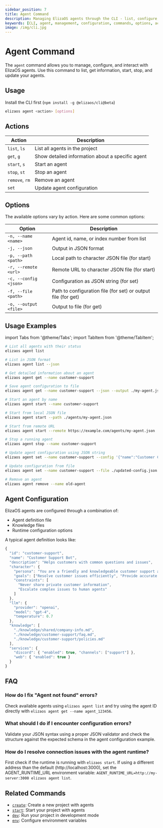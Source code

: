 ```yaml
---
sidebar_position: 7
title: Agent Command
description: Managing ElizaOS agents through the CLI - list, configure, start, stop, and update agents
keywords: [CLI, agent, management, configuration, commands, options, actions]
image: /img/cli.jpg
---
```


# Agent Command

The `agent` command allows you to manage, configure, and interact with ElizaOS agents. Use this command to list, get information, start, stop, and update your agents.

## Usage

Install the CLI first (`npm install -g @elizaos/cli@beta`)

```bash
elizaos agent <action> [options]
```

## Actions

| Action         | Description                                      |
| -------------- | ------------------------------------------------ |
| `list`, `ls`   | List all agents in the project                   |
| `get`, `g`     | Show detailed information about a specific agent |
| `start`, `s`   | Start an agent                                   |
| `stop`, `st`   | Stop an agent                                    |
| `remove`, `rm` | Remove an agent                                  |
| `set`          | Update agent configuration                       |

## Options

The available options vary by action. Here are some common options:

| Option                | Description                                                   |
| --------------------- | ------------------------------------------------------------- |
| `-n, --name <name>`   | Agent id, name, or index number from list                     |
| `-j, --json`          | Output in JSON format                                         |
| `-p, --path <path>`   | Local path to character JSON file (for start)                 |
| `-r, --remote <url>`  | Remote URL to character JSON file (for start)                 |
| `-c, --config <json>` | Configuration as JSON string (for set)                        |
| `-f, --file <path>`   | Path to configuration file (for set) or output file (for get) |
| `-o, --output <file>` | Output to file (for get)                                      |

## Usage Examples

import Tabs from '@theme/Tabs';
import TabItem from '@theme/TabItem';

<Tabs>
<TabItem value="list" label="List & Get Agents">

```bash
# List all agents with their status
elizaos agent list

# List in JSON format
elizaos agent list --json

# Get detailed information about an agent
elizaos agent get --name customer-support

# Save agent configuration to file
elizaos agent get --name customer-support --json --output ./my-agent.json
```

</TabItem>
<TabItem value="start" label="Start & Stop Agents">

```bash
# Start an agent by name
elizaos agent start --name customer-support

# Start from local JSON file
elizaos agent start --path ./agents/my-agent.json

# Start from remote URL
elizaos agent start --remote https://example.com/agents/my-agent.json

# Stop a running agent
elizaos agent stop --name customer-support
```

</TabItem>
<TabItem value="config" label="Update & Remove Agents">

```bash
# Update agent configuration using JSON string
elizaos agent set --name customer-support --config '{"name":"Customer Care Bot"}'

# Update configuration from file
elizaos agent set --name customer-support --file ./updated-config.json

# Remove an agent
elizaos agent remove --name old-agent
```

</TabItem>
</Tabs>

## Agent Configuration

ElizaOS agents are configured through a combination of:

- Agent definition file
- Knowledge files
- Runtime configuration options

A typical agent definition looks like:

```typescript
{
  "id": "customer-support",
  "name": "Customer Support Bot",
  "description": "Helps customers with common questions and issues",
  "character": {
    "persona": "You are a friendly and knowledgeable customer support agent.",
    "goals": ["Resolve customer issues efficiently", "Provide accurate information"],
    "constraints": [
      "Never share private customer information",
      "Escalate complex issues to human agents"
    ]
  },
  "llm": {
    "provider": "openai",
    "model": "gpt-4",
    "temperature": 0.7
  },
  "knowledge": [
    "./knowledge/shared/company-info.md",
    "./knowledge/customer-support/faq.md",
    "./knowledge/customer-support/policies.md"
  ],
  "services": {
    "discord": { "enabled": true, "channels": ["support"] },
    "web": { "enabled": true }
  }
}
```

## FAQ

### How do I fix "Agent not found" errors?

Check available agents using `elizaos agent list` and try using the agent ID directly with `elizaos agent get --name agent_123456`.

### What should I do if I encounter configuration errors?

Validate your JSON syntax using a proper JSON validator and check the structure against the expected schema in the agent configuration example.

### How do I resolve connection issues with the agent runtime?

First check if the runtime is running with `elizaos start`. If using a different address than the default (http://localhost:3000), set the AGENT_RUNTIME_URL environment variable: `AGENT_RUNTIME_URL=http://my-server:3000 elizaos agent list`.

## Related Commands

- [`create`](./create.md): Create a new project with agents
- [`start`](./start.md): Start your project with agents
- [`dev`](./dev.md): Run your project in development mode
- [`env`](./env.md): Configure environment variables
